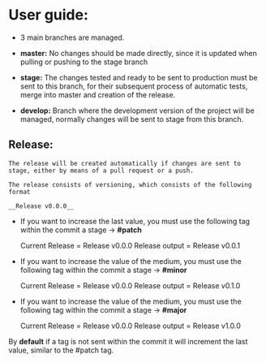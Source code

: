 # User guide:

- 3 main branches are managed.

* **master:**
  No changes should be made directly, since it is updated when pulling or pushing to the stage branch

* **stage:**
  The changes tested and ready to be sent to production must be sent to this branch, for their subsequent process of automatic tests, merge into master and creation of the release.

* **develop:**
  Branch where the development version of the project will be managed, normally changes will be sent to stage from this branch.

## Release:

    The release will be created automatically if changes are sent to stage, either by means of a pull request or a push.

    The release consists of versioning, which consists of the following format

    __Release v0.0.0__

- If you want to increase the last value, you must use the following tag within the commit a stage -> **#patch**

  Current Release = Release v0.0.0
  Release output = Release v0.0.1

- If you want to increase the value of the medium, you must use the following tag within the commit a stage -> **#minor**

  Current Release = Release v0.0.0
  Release output = Release v0.1.0

- If you want to increase the value of the medium, you must use the following tag within the commit a stage -> **#major**

  Current Release = Release v0.0.0
  Release output = Release v1.0.0

By **default** if a tag is not sent within the commit it will increment the last value, similar to the #patch tag.
